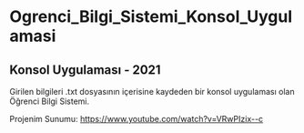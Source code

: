 # Ogrenci_Bilgi_Sistemi_Konsol_Uygulamasi
## Konsol Uygulaması - 2021

Girilen bilgileri .txt dosyasının içerisine kaydeden bir konsol uygulaması olan Öğrenci Bilgi Sistemi.

Projenim Sunumu: https://www.youtube.com/watch?v=VRwPIzix--c
